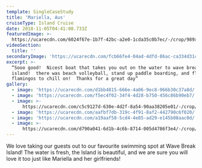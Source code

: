 ```yaml
---
template: SingleCaseStudy
title: 'Mariella, Aus'
cruiseType: Island Cruise
date: 2018-11-05T04:41:08.733Z
featuredImage: >-
  https://ucarecdn.com/6024f67e-1b7f-42bc-a2e0-1cda35c0b7ec/-/crop/989x993/0,73/-/preview/
videoSection:
  title: ''
secondaryImage: 'https://ucarecdn.com/fcb66fe4-04ad-4dfd-86ac-ca334d31ce3b/'
excerpt: >-
  “Sooo good!  Nicest boat that takes you out on the water to wave break
  island!  there was beach volleyball, stand up paddle boarding, and floatable
  flamingos to chill on!  Thanks for a great day”
gallery:
  - image: 'https://ucarecdn.com/d1bb4815-666e-4a06-9ec8-966b30c37a8d/'
  - image: 'https://ucarecdn.com/f5ec4f02-34f4-4d28-b750-456c86b90eb7/'
  - image: >-
      https://ucarecdn.com/c5c9127d-630e-4d2f-8a54-90aa38205e01/-/crop/1002x1130/0,102/-/preview/
  - image: 'https://ucarecdn.com/aafbf7db-319c-4f91-8af2-442790c6f020/'
  - image: 'https://ucarecdn.com/a19aaf58-5cd4-4e85-ad29-e145b08aac0d/'
  - image: >-
      https://ucarecdn.com/d790a041-6d1b-4c6b-8714-005d4786f3e4/-/crop/989x1210/0,0/-/preview/
---
```

We love taking our guests out to our favourite swimming spot at Wave Break Island! The water is fresh, the Island is beautiful, and we are sure you will love it too just like Mariella and her girlfriends!
